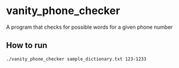 # vanity_phone_checker
A program that checks for possible words for a given phone number


## How to run
`./vanity_phone_checker sample_dictionary.txt 123-1233`
